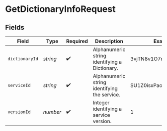 # GetDictionaryInfoRequest


## Fields

| Field                                         | Type                                          | Required                                      | Description                                   | Example                                       |
| --------------------------------------------- | --------------------------------------------- | --------------------------------------------- | --------------------------------------------- | --------------------------------------------- |
| `dictionaryId`                                | *string*                                      | :heavy_check_mark:                            | Alphanumeric string identifying a Dictionary. | 3vjTN8v1O7nOAY7aNDGOL                         |
| `serviceId`                                   | *string*                                      | :heavy_check_mark:                            | Alphanumeric string identifying the service.  | SU1Z0isxPaozGVKXdv0eY                         |
| `versionId`                                   | *number*                                      | :heavy_check_mark:                            | Integer identifying a service version.        | 1                                             |